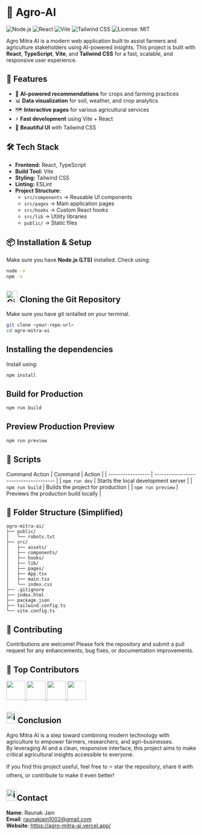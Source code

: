 # 🌱 Agro-AI

![Node.js](https://img.shields.io/badge/Node.js-18%2B-green?logo=node.js) ![React](https://img.shields.io/badge/React-18-blue?logo=react) 
![Vite](https://img.shields.io/badge/Vite-5-purple?logo=vite) 
![Tailwind CSS](https://img.shields.io/badge/TailwindCSS-3-blue?logo=tailwindcss) 
![License: MIT](https://img.shields.io/badge/License-MIT-yellow.svg)

Agro Mitra AI is a modern web application built to assist farmers and agriculture stakeholders using AI-powered insights. This project is built with **React**, **TypeScript**, **Vite**, and **Tailwind CSS** for a fast, scalable, and responsive user experience.

## 🚀 Features
- 🌾 **AI-powered recommendations** for crops and farming practices
- 📊 **Data visualization** for soil, weather, and crop analytics
- 🗺️ **Interactive pages** for various agricultural services
- ⚡ **Fast development** using Vite + React
- 🎨 **Beautiful UI** with Tailwind CSS

## 🛠️ Tech Stack
- **Frontend:** React, TypeScript
- **Build Tool:** Vite
- **Styling:** Tailwind CSS
- **Linting:** ESLint
- **Project Structure:**  
  - `src/components` → Reusable UI components  
  - `src/pages` → Main application pages  
  - `src/hooks` → Custom React hooks  
  - `src/lib` → Utility libraries  
  - `public/` → Static files  

## 📦 Installation & Setup
Make sure you have **Node.js (LTS)** installed. Check using:
```bash
node -v
npm -v
```

## <img src="https://cdn-icons-png.flaticon.com/128/1051/1051377.png" alt="GitHub" width="30"> Cloning the Git Repository


Make sure you have git isntalled on your terminal.
```bash
git clone <your-repo-url>
cd agro-mitra-ai
```

## Installing the dependencies
Install using:
```bash
npm install
```

## Build for Production
```bash
npm run build
```

## Preview Production Preview
```bash
npm run preview
```

## 🧩 Scripts
Command	Action
| Command           | Action                                |
| ----------------- | ------------------------------------- |
| `npm run dev`     | Starts the local development server   |
| `npm run build`   | Builds the project for production     |
| `npm run preview` | Previews the production build locally |


## 📂 Folder Structure (Simplified)
```pgsql
agro-mitra-ai/
├── public/
│   └── robots.txt
├── src/
│   ├── assets/
│   ├── components/
│   ├── hooks/
│   ├── lib/
│   ├── pages/
│   ├── App.tsx
│   ├── main.tsx
│   └── index.css
├── .gitignore
├── index.html
├── package.json
├── tailwind.config.ts
└── vite.config.ts
```

## 🤝 Contributing
Contributions are welcome! Please fork the repository and submit a pull request for any enhancements, bug fixes, or documentation improvements.

## 👥 Top Contributors

<a href="https://github.com/raunak-jain-02">
  <img src="https://github.com/raunak-jain-02.png" width="50" height="50">
</a>

<a href="https://github.com/leafrelaf">
  <img src="https://github.com/leafrelaf.png" width="50" height="50">
</a>

<a href="https://github.com/akarsh0612">
  <img src="https://github.com/akarsh0612.png" width="50" height="50">
</a>

<a href="https://github.com/parekhudit7">
  <img src="https://github.com/parekhudit7.png" width="50" height="50">
</a>
<!-- repeat for each contributor -->



## <img src="https://cdn-icons-png.flaticon.com/128/702/702814.png" alt="icon" width="30" height="30">Conclusion

Agro Mitra AI is a step toward combining modern technology with agriculture to empower farmers, researchers, and agri-businesses.  
By leveraging AI and a clean, responsive interface, this project aims to make critical agricultural insights accessible to everyone.  

If you find this project useful, feel free to ⭐ star the repository, share it with others, or contribute to make it even better!

## <img src="https://cdn-icons-png.flaticon.com/128/3095/3095610.png" alt="icon" width="28" height="30">Contact

**Name**: Raunak Jain<br>
**Email**: raunakjain1002@gmail.com<br>
**Website**: https://agro-mitra-ai.vercel.app/


 

